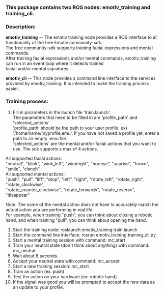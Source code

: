 
### This package contains two ROS nodes: emotiv_training and training_cli.   

### Description:   
**emotiv_training** -- The emotiv training node provides a ROS interface to all functionality of the free Emotiv community-sdk.   
The free community-sdk supports training facial expressions and mental commands.     
After training facial expressions and/or mental commands, emotiv_training can run in an event loop where it detects trained   
facial and/or mental signatures.     

**emotiv_cli** -- This node provides a command line interface to the services provided by emotiv_training. It is intended to
make the training process easier.   

### Training process:   
1. Fill in parameters in the launch file 'train.launch'.   
The parameters that need to be filled in are 'profile_path' and 'selected_actions'.   
'profile_path' should be the path to your user profile. ex) '/home/name/myprofile.emu'. If you have not saved a profile yet,
enter a path to an empty .emu file.     
'selected_actions' are the mental and/or facial actions that you want to use. The sdk supports a max of 4 actions.   

All supported facial actions:     
"neutral", "blink", "wink_left", "windright", "horieye", "suprise", "frown", "smile", "clench".  
All supported mental actions:    
"push", "pull", "lift", "drop", "left", "right", "rotate_left", "rotate_right", "rotate_clockwise",   
"rotate_counter_clockwise", "rotate_forwards", "rotate_reverse", "disappear"  

Note: The name of the mental action does not have to accurately match the actual action you are performing in real life.   
For example, when training "push", you can think about closing a robotic hand, and when training "pull", you can think about opening the hand.   

1. Start the training node: roslaunch emotiv_training train.launch   
2. Start the command line interface: rosrun emotiv_training training_cli.py     
3. Start a mental training session with command: mc_start   
4. Train your neutral state (don't think about anything) with command: mc_neutral   
5. Wait about 8 seconds.  
6. Accept your neutral state with command: mc_accept   
7. Start a new training session: mc_start   
8. Train an action (ex: push)   
9. Test the action on your hardware (ex: robotic hand)
10. If the signal was good you will be prompted to accept the new data as an update to your profile.   